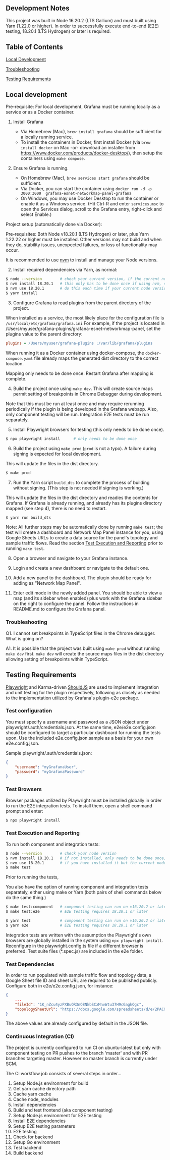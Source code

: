 
## Development Notes

This project was built in Node 16.20.2 (LTS Gallium) and must built using Yarn (1.22.0 or higher).
In order to successfully execute end-to-end (E2E) testing, 18.20.1 (LTS Hydrogen) or later is required.

## Table of Contents

[Local Development](#local-development)

[Troubleshooting](#troubleshooting)

[Testing Requirements](#testing-requirements)

## Local development

Pre-requisite: For local development, Grafana must be running locally as a service or as a Docker container.

1. Install Grafana
    - Via Homebrew (Mac), `brew install grafana` should be sufficient for a locally running service.
    - To install the containers in Docker, first install Docker (via `brew install docker` on Mac -or- download an
    installer from https://www.docker.com/products/docker-desktop/), then setup the containers using `make compose`.

2. Ensure Grafana is running.
    - On Homebrew (Mac), `brew services start grafana` should be sufficient.
    - Via Docker, you can start the container using `docker run -d -p 3000:3000  grafana-esnet-networkmap-panel-grafana`
    - On Windows, you may use Docker Desktop to run the container or enable it as a Windows service. (Hit Ctrl-R and enter
    `services.msc` to open the Services dialog, scroll to the Grafana entry, right-click and select Enable.)

Project setup (automatically done via Docker):

Pre-requisites: Both Node v18.20.1 (LTS Hydrogen) or later, plus Yarn 1.22.22 or higher must be installed.
Other versions may not build and when they do, stability issues, unexpected failures, or loss of functionality may occur.

It is recommended to use [nvm](https://github.com/nvm-sh/nvm) to install and manage your Node versions.

2. Install required dependencies via Yarn, as normal:

```sh
$ node --version        # check your current version, if the current node version is already v16.20.2, skip to yarn
$ nvm install 18.20.1   # this only has to be done once if using nvm, skip to yarn after installation
$ nvm use 18.20.1       # do this each time if your current node version differs
$ yarn install
```

3. Configure Grafana to read plugins from the parent directory of the project.

When installed as a service, the most likely place for the configuration file is `/usr/local/etc/grafana/grafana.ini`
For example, if the project is located in /Users/myuser/grafana-plugins/grafana-esnet-networkmap-panel, set the
plugins value to the parent directory:

```grafana.ini
plugins = /Users/myuser/grafana-plugins ;/var/lib/grafana/plugins
```

When running it as a Docker container using docker-compose, the `docker-compose.yaml` file already maps the generated
dist directory to the correct location.

Mapping only needs to be done once. Restart Grafana after mapping is complete.

4. Build the project once using `make dev`. This will create source maps permit setting of breakpoints in Chrome Debugger during development.

Note that this must be run at least once and may require rerunning periodically if the plugin is being developed in the Grafana webapp.
Also, only component testing will be run. Integration E2E tests must be run separately.

5. Install Playwright browsers for testing (this only needs to be done once).

```sh
$ npx playwright install      # only needs to be done once
```

6. Build the project using `make prod` (`prod` is not a typo). A failure during signing is expected for local development.

This will update the files in the dist directory.

```sh
$ make prod
```

7. Run the Yarn script `build_dts` to complete the process of building without signing. (This step is not needed if signing is working.)

This will update the files in the dist directory and readies the contents for Grafana. If Grafana is already running,
and already has its plugins directory mapped (see step 4), there is no need to restart.

```sh
$ yarn run build_dts
```

Note: All further steps may be automatically done by running `make test`; the test will create a dashboard and Network Map Panel
instance for you, using Google Sheets URLs to create a data source for the panel's topology and sample traffic flows. Read the
section [Test Execution and Reporting](#test-execution-and-reporting) prior to running `make test`.

8. Open a browser and navigate to your Grafana instance.

9. Login and create a new dashboard or navigate to the default one.

10. Add a new panel to the dashboard. The plugin should be ready for adding as "Network Map Panel".

11. Enter edit mode in the newly added panel. You should be able to view a map (and its sidebar when enabled) plus work with the
Grafana sidebar on the right to configure the panel. Follow the instructions in README.md to configure the Grafana panel.

### Troubleshooting

Q1. I cannot set breakpoints in TypeScript files in the Chrome debugger. What is going on?

A1. It is possible that the project was built using `make prod` without running `make dev` first. `make dev` will create the source
    maps files in the dist directory allowing setting of breakpoints within TypeScript.

## Testing Requirements

[Playwright](https://https://playwright.dev/) and Karma-driven [ShouldJS](https://shouldjs.github.io/) are used to implement integration
and unit testing for the plugin respectively, following as closely as needed to the implementation utilized by Grafana's plugin-e2e
package.

### Test configuration

You must specify a username and password as a JSON object under playwright/.auth/credentials.json. At the same time,
e2e/e2e.config.json should be configured to target a particular dashboard for running the tests upon. Use the included
e2e.config.json.sample as a basis for your own e2e.config.json.

Sample playwright/.auth/credentials.json:

```json
{
    "username": "myGrafanaUser",
    "password": "myGrafanaPassword"
}
```

### Test Browsers

Browser packages utilized by Playwright must be installed globally in order to run the E2E integration tests. To install them,
open a shell command prompt and enter:

```sh
$ npx playwright install
```

### Test Execution and Reporting

To run both component and integration tests:

```sh
$ node --version        # check your node version
$ nvm install 18.20.1   # if not installed, only needs to be done once, then skip to make
$ nvm use 18.20.1       # if you have installed it but the current node is not matching 18.20.1, switch to it
$ make test
```

Prior to running the tests,

You also have the option of running component and integration tests separately, either using make or Yarn (both pairs
of shell commands below do the same thing.)

```sh
$ make test:component   # component testing can run on v16.20.2 or later
$ make test:e2e         # E2E testing requires 18.20.1 or later

$ yarn test             # component testing can run on v16.20.2 or later
$ yarn e2e              # E2E testing requires 18.20.1 or later
```

Integration tests are written with the assumption the Playwright's own browsers are globally installed in the system
using `npx playwright install`. Reconfigure in the playwright.config.ts file if a different browser is
preferred. Test suite files (*.spec.js) are included in the e2e folder.

### Test Dependencies

In order to run populated with sample traffic flow and topology data, a Google Sheet file ID and sheet URL are required
to be published publicly. Configure both in e2e/e2e.config.json, for instance:

```json
{
    ...
    "fileId": "1K_nZcu4yzPXBuOR3nO8NkbSCxMnvWtu37H9cGagkQgc",
    "topologySheetUrl": "https://docs.google.com/spreadsheets/d/e/2PACX-1vQn18dEVlFjvL3arvbiaOZIKkLseVSIXFg9Gw3Qp4rY2KruDvAZ0FfYMylt31Ia3Nx8Gxm08alIMmtW/pub?gid=261150740&single=true&output=tsv"
}
```

The above values are already configured by default in the JSON file.

### Continuous Integration (CI)

The project is currently configured to run CI on ubuntu-latest but only with component testing on PR pushes to the
branch 'master' and with PR branches targeting master. However no master branch is currently under SCM.

The CI workflow job consists of several steps in order...

1. Setup Node.js environment for build
2. Get yarn cache directory path
3. Cache yarn cache
4. Cache node_modules
5. Install dependencies
6. Build and test frontend (aka component testing)
7. Setup Node.js environment for E2E testing
8. Install E2E dependencies
9. Setup E2E testing parameters
10. E2E testing
11. Check for backend
12. Setup Go environment
13. Test backend
14. Build backend